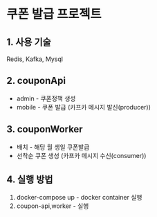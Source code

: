 # 쿠폰 발급 프로젝트 

## 1. 사용 기술 
Redis, Kafka, Mysql

## 2. couponApi 
* admin - 쿠폰정책 생성
* mobile - 쿠폰 발급 (카프카 메시지 발신(producer)) 

## 3. couponWorker 
* 배치 - 해당 월 생일 쿠폰발급
* 선착순 쿠폰 생성 (카프카 메시지 수신(consumer))

## 4. 실행  방법 
1. docker-compose up - docker container 실행
2. coupon-api,worker - 실행
